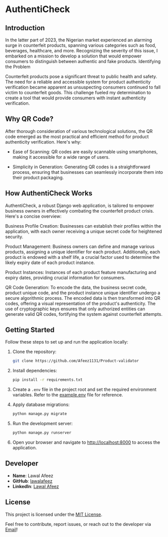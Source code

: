 # AuthentiCheck
## Introduction
In the latter part of 2023, the Nigerian market experienced an alarming surge in counterfeit products, spanning various categories such as food, beverages, healthcare, and more. Recognizing the severity of this issue, I embarked on a mission to develop a solution that would empower consumers to distinguish between authentic and fake products.
Identifying the Problem

Counterfeit products pose a significant threat to public health and safety. The need for a reliable and accessible system for product authenticity verification became apparent as unsuspecting consumers continued to fall victim to counterfeit goods. This challenge fueled my determination to create a tool that would provide consumers with instant authenticity verification.

## Why QR Code?

After thorough consideration of various technological solutions, the QR code emerged as the most practical and efficient method for product authenticity verification. Here's why:

- Ease of Scanning: QR codes are easily scannable using smartphones, making it accessible for a wide range of users.

- Simplicity in Generation: Generating QR codes is a straightforward process, ensuring that businesses can seamlessly incorporate them into their product packaging.

## How AuthentiCheck Works

AuthentiCheck, a robust Django web application, is tailored to empower business owners in effectively combating the counterfeit product crisis. Here's a concise overview:

Business Profile Creation: Businesses can establish their profiles within the application, with each owner receiving a unique secret code for heightened security.

Product Management: Business owners can define and manage various products, assigning a unique identifier for each product. Additionally, each product is endowed with a shelf life, a crucial factor used to determine the likely expiry date of each product instance.

Product Instances: Instances of each product feature manufacturing and expiry dates, providing crucial information for consumers.

QR Code Generation: To encode the data, the business secret code, product unique code, and the product instance unique identifier undergo a secure algorithmic process. The encoded data is then transformed into QR codes, offering a visual representation of the product's authenticity. The use of cryptographic keys ensures that only authorized entities can generate valid QR codes, fortifying the system against counterfeit attempts.

## Getting Started

Follow these steps to set up and run the application locally:

1. Clone the repository:
   ```bash
   git clone https://github.com/Afeez1131/Product-validator
   ```

2. Install dependencies:
   ```bash
   pip install -r requirements.txt
   ```

3. Create a `.env` file in the project root and set the required environment variables. Refer to the [example.env](example.env) file for reference.

4. Apply database migrations:
   ```bash
   python manage.py migrate
   ```

5. Run the development server:
   ```bash
   python manage.py runserver
   ```

6. Open your browser and navigate to [http://localhost:8000](http://localhost:8000) to access the application.

## Developer

- **Name**: Lawal Afeez
- **GitHub**: [lawalafeez](https://github.com/afeez1131)
- **LinkedIn**: [Lawal Afeez](https://www.linkedin.com/in/lawal-afeez/)

## License

This project is licensed under the [MIT License](LICENSE).

Feel free to contribute, report issues, or reach out to the developer via [Email](mailto:lawalafeez052@gmail.com)!